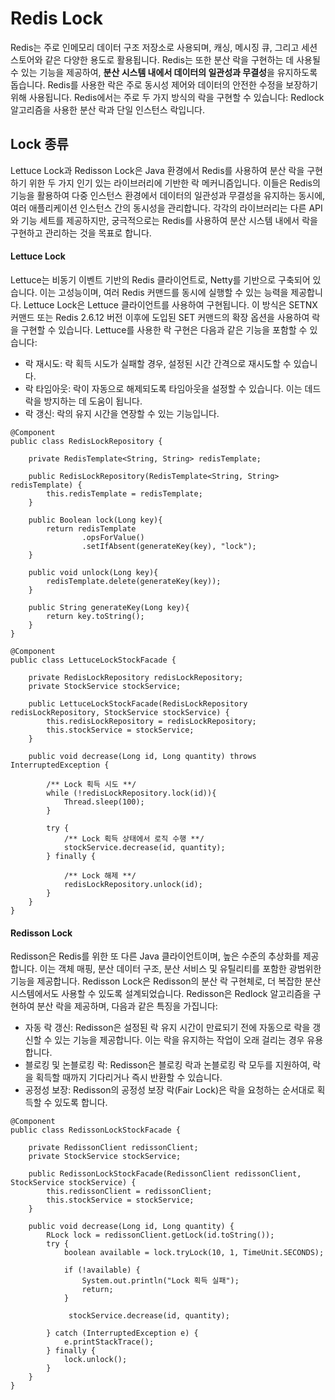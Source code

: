 # Redis Lock
Redis는 주로 인메모리 데이터 구조 저장소로 사용되며, 캐싱, 메시징 큐, 그리고 세션 스토어와 같은 다양한 용도로 활용됩니다. Redis는 또한 분산 락을 구현하는 데 사용될 수 있는 기능을 제공하여, **분산 시스템 내에서 데이터의 일관성과 무결성**을 유지하도록 돕습니다. Redis를 사용한 락은 주로 동시성 제어와 데이터의 안전한 수정을 보장하기 위해 사용됩니다. Redis에서는 주로 두 가지 방식의 락을 구현할 수 있습니다: Redlock 알고리즘을 사용한 분산 락과 단일 인스턴스 락입니다.

## Lock 종류
Lettuce Lock과 Redisson Lock은 Java 환경에서 Redis를 사용하여 분산 락을 구현하기 위한 두 가지 인기 있는 라이브러리에 기반한 락 메커니즘입니다. 이들은 Redis의 기능을 활용하여 다중 인스턴스 환경에서 데이터의 일관성과 무결성을 유지하는 동시에, 여러 애플리케이션 인스턴스 간의 동시성을 관리합니다. 각각의 라이브러리는 다른 API와 기능 세트를 제공하지만, 궁극적으로는 Redis를 사용하여 분산 시스템 내에서 락을 구현하고 관리하는 것을 목표로 합니다.

#### Lettuce Lock 
Lettuce는 비동기 이벤트 기반의 Redis 클라이언트로, Netty를 기반으로 구축되어 있습니다. 이는 고성능이며, 여러 Redis 커맨드를 동시에 실행할 수 있는 능력을 제공합니다. Lettuce Lock은 Lettuce 클라이언트를 사용하여 구현됩니다. 이 방식은 SETNX 커맨드 또는 Redis 2.6.12 버전 이후에 도입된 SET 커맨드의 확장 옵션을 사용하여 락을 구현할 수 있습니다. Lettuce를 사용한 락 구현은 다음과 같은 기능을 포함할 수 있습니다:

- 락 재시도: 락 획득 시도가 실패할 경우, 설정된 시간 간격으로 재시도할 수 있습니다.
- 락 타임아웃: 락이 자동으로 해제되도록 타임아웃을 설정할 수 있습니다. 이는 데드락을 방지하는 데 도움이 됩니다.
- 락 갱신: 락의 유지 시간을 연장할 수 있는 기능입니다.

```
@Component
public class RedisLockRepository {

    private RedisTemplate<String, String> redisTemplate;

    public RedisLockRepository(RedisTemplate<String, String> redisTemplate) {
        this.redisTemplate = redisTemplate;
    }

    public Boolean lock(Long key){
        return redisTemplate
                .opsForValue()
                .setIfAbsent(generateKey(key), "lock");
    }

    public void unlock(Long key){
        redisTemplate.delete(generateKey(key));
    }

    public String generateKey(Long key){
        return key.toString();
    }
}
```

```
@Component
public class LettuceLockStockFacade {

    private RedisLockRepository redisLockRepository;
    private StockService stockService;

    public LettuceLockStockFacade(RedisLockRepository redisLockRepository, StockService stockService) {
        this.redisLockRepository = redisLockRepository;
        this.stockService = stockService;
    }

    public void decrease(Long id, Long quantity) throws InterruptedException {

        /** Lock 획득 시도 **/
        while (!redisLockRepository.lock(id)){
            Thread.sleep(100);
        }

        try {
            /** Lock 획득 상태에서 로직 수행 **/
            stockService.decrease(id, quantity);
        } finally {

            /** Lock 해제 **/
            redisLockRepository.unlock(id);
        }
    }
}
```

#### Redisson Lock
Redisson은 Redis를 위한 또 다른 Java 클라이언트이며, 높은 수준의 추상화를 제공합니다. 이는 객체 매핑, 분산 데이터 구조, 분산 서비스 및 유틸리티를 포함한 광범위한 기능을 제공합니다. Redisson Lock은 Redisson의 분산 락 구현체로, 더 복잡한 분산 시스템에서도 사용할 수 있도록 설계되었습니다. Redisson은 Redlock 알고리즘을 구현하여 분산 락을 제공하며, 다음과 같은 특징을 가집니다:

- 자동 락 갱신: Redisson은 설정된 락 유지 시간이 만료되기 전에 자동으로 락을 갱신할 수 있는 기능을 제공합니다. 이는 락을 유지하는 작업이 오래 걸리는 경우 유용합니다.
- 블로킹 및 논블로킹 락: Redisson은 블로킹 락과 논블로킹 락 모두를 지원하여, 락을 획득할 때까지 기다리거나 즉시 반환할 수 있습니다.
- 공정성 보장: Redisson의 공정성 보장 락(Fair Lock)은 락을 요청하는 순서대로 획득할 수 있도록 합니다.

```
@Component
public class RedissonLockStockFacade {

    private RedissonClient redissonClient;
    private StockService stockService;

    public RedissonLockStockFacade(RedissonClient redissonClient, StockService stockService) {
        this.redissonClient = redissonClient;
        this.stockService = stockService;
    }

    public void decrease(Long id, Long quantity) {
        RLock lock = redissonClient.getLock(id.toString());
        try {
            boolean available = lock.tryLock(10, 1, TimeUnit.SECONDS);

            if (!available) {
                System.out.println("Lock 획득 실패");
                return;
            }

             stockService.decrease(id, quantity);

        } catch (InterruptedException e) {
            e.printStackTrace();
        } finally {
            lock.unlock();
        }
    }
}
```
  
